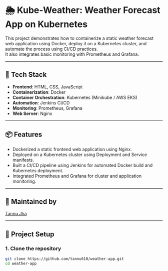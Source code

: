 # 🌦️ Kube-Weather: Weather Forecast App on Kubernetes

This project demonstrates how to containerize a static weather forecast web application using Docker, deploy it on a Kubernetes cluster, and automate the process using CI/CD practices.  
It also integrates basic monitoring with Prometheus and Grafana.

---

## 🚀 Tech Stack
- **Frontend**: HTML, CSS, JavaScript
- **Containerization**: Docker
- **Container Orchestration**: Kubernetes (Minikube / AWS EKS)
- **Automation**: Jenkins CI/CD
- **Monitoring**: Prometheus, Grafana
- **Web Server**: Nginx

---

## 📦 Features
- Dockerized a static frontend web application using Nginx.
- Deployed on a Kubernetes cluster using Deployment and Service manifests.
- Built a CI/CD pipeline using Jenkins for automated Docker build and Kubernetes deployment.
- Integrated Prometheus and Grafana for cluster and application monitoring.

---

## 👤 Maintained by
[Tannu Jha](https://linkedin.com/in/tannu-jha)

---

## 🔧 Project Setup

### 1. Clone the repository
```bash
git clone https://github.com/tannu610/weather-app.git
cd weather-app


